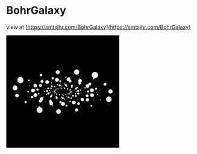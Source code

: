 # BohrGalaxy

 view at [https://smtsjhr.com/BohrGalaxy](https://smtsjhr.com/BohrGalaxy)

![animated gif](https://github.com/smtsjhr/BohrGalaxy/blob/master/BohrGalaxy_300.gif)
